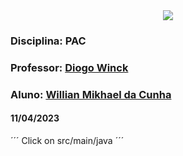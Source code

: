 <div align="center">
 <img src="https://user-images.githubusercontent.com/111321384/225424307-c1475755-8810-4fd3-aa1f-64c7f67c6f65.png" />
 </div>

### Disciplina: PAC 
### Professor: [Diogo Winck](https://www.linkedin.com/in/diogowinck/)
### Aluno: [Willian Mikhael da Cunha](https://www.linkedin.com/in/willianmikhael/)

#### 11/04/2023

´´´ Click on src/main/java ´´´

